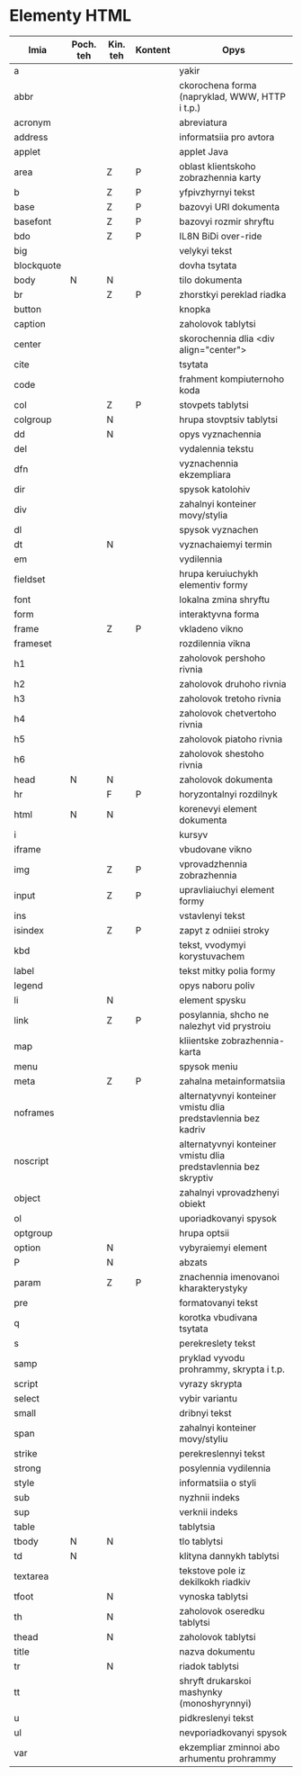 # Elementy HTML

|   Imia   | Poch. teh | Kin. teh | Kontent |                      Opys                      |
|----------|-----------|----------|---------|------------------------------------------------|
|      a     |           |          |         |                      yakir                     |
|    abbr    |           |          |         | ckorochena forma (napryklad, WWW, HTTP i t.p.) |
|   acronym  |           |          |         | abreviatura |
|   address  |           |          |         | informatsiia pro avtora |
|   applet   |           |          |         | applet Java |
|    area    |           |     Z    |    P    | oblast klientskoho zobrazhennia karty |
|      b     |           |     Z    |    P    | yfpivzhyrnyi tekst |
|    base    |           |     Z    |    P    | bazovyi URI dokumenta |
|  basefont  |           |     Z    |    P    | bazovyi rozmir shryftu |
|     bdo    |           |     Z    |    P    | IL8N BiDi over-ride |
|     big    |           |          |         | velykyi tekst |
| blockquote |           |          |         | dovha tsytata |
|    body    |     N     |     N    |         | tilo dokumenta |
|     br     |           |     Z    |    P    | zhorstkyi pereklad riadka |
|   button   |           |          |         | knopka |
|   caption  |           |          |         | zaholovok tablytsi |
|   center   |           |          |         | skorochennia dlia &lt;div align="center"&gt; |
|    cite    |           |          |         | tsytata |
|    code    |           |          |         | frahment kompiuternoho koda |
|     col    |           |     Z    |    P    | stovpets tablytsi |
|  colgroup  |           |     N    |         | hrupa stovptsiv tablytsi |
|     dd     |           |     N    |         | opys vyznachennia |
|     del    |           |          |         | vydalennia tekstu |
|     dfn    |           |          |         | vyznachennia ekzempliara |
|     dir    |           |          |         | spysok katolohiv |
|     div    |           |          |         | zahalnyi konteiner movy/stylia |
|     dl     |           |          |         | spysok vyznachen |
|     dt     |           |     N    |         | vyznachaiemyi termin |
|     em     |           |          |         | vydilennia |
|  fieldset  |           |          |         | hrupa keruiuchykh elementiv formy |
|    font    |           |          |         | lokalna zmina shryftu |
|    form    |           |          |         | interaktyvna forma |
|    frame   |           |     Z    |    P    | vkladeno vikno |
|  frameset  |           |          |         | rozdilennia vikna |
|     h1     |           |          |         | zaholovok pershoho rivnia |
|     h2     |           |          |         | zaholovok druhoho rivnia |
|     h3     |           |          |         | zaholovok tretoho rivnia |
|     h4     |           |          |         | zaholovok chetvertoho rivnia |
|     h5     |           |          |         | zaholovok piatoho rivnia |
|     h6     |           |          |         | zaholovok shestoho rivnia |
|    head    |     N     |     N    |         | zaholovok dokumenta |
|     hr     |           |     F    |    P    | horyzontalnyi rozdilnyk |
|    html    |     N     |     N    |         | korenevyi element dokumenta |
|      i     |           |          |         | kursyv |
|   iframe   |           |          |         | vbudovane vikno |
|     img    |           |     Z    |    P    | vprovadzhennia zobrazhennia |
|    input   |           |     Z    |    P    | upravliaiuchyi element formy |
|     ins    |           |          |         | vstavlenyi tekst |
|   isindex  |           |     Z    |    P    | zapyt z odniiei stroky |
|     kbd    |           |          |         | tekst, vvodymyi korystuvachem |
|    label   |           |          |         | tekst mitky polia formy |
|   legend   |           |          |         | opys naboru poliv |
|     li     |           |     N    |         | element spysku |
|    link    |           |     Z    |    P    | posylannia, shcho ne nalezhyt vid prystroiu |
|     map    |           |          |         | kliientske zobrazhennia-karta |
|    menu    |           |          |         | spysok meniu |
|    meta    |           |     Z    |    P    | zahalna metainformatsiia |
|  noframes  |           |          |         | alternatyvnyi konteiner vmistu dlia predstavlennia bez kadriv |
|  noscript  |           |          |         | alternatyvnyi konteiner vmistu dlia predstavlennia bez skryptiv |
|   object   |           |          |         | zahalnyi vprovadzhenyi obiekt |
|     ol     |           |          |         | uporiadkovanyi spysok |
|  optgroup  |           |          |         | hrupa optsii |
|   option   |           |     N    |         | vybyraiemyi element |
|      P     |           |     N    |         | abzats |
|    param   |           |     Z    |    P    | znachennia imenovanoi kharakterystyky |
|     pre    |           |          |         | formatovanyi tekst |
|      q     |           |          |         | korotka vbudivana tsytata |
|      s     |           |          |         | perekreslety tekst |
|    samp    |           |          |         | pryklad vyvodu prohrammy, skrypta i t.p. |
|   script   |           |          |         | vyrazy skrypta |
|   select   |           |          |         | vybir variantu |
|    small   |           |          |         | dribnyi tekst |
|    span    |           |          |         | zahalnyi konteiner movy/styliu |
|   strike   |           |          |         | perekreslennyi tekst |
|   strong   |           |          |         | posylennia vydilennia |
|    style   |           |          |         | informatsiia o styli |
|     sub    |           |          |         | nyzhnii indeks |
|     sup    |           |          |         | verknii indeks |
|    table   |           |          |         | tablytsia |
|    tbody   |     N     |     N    |         | tlo tablytsi |
|     td     |     N     |          |         | klityna dannykh tablytsi |
|  textarea  |           |          |         | tekstove pole iz dekilkokh riadkiv |
|    tfoot   |           |     N    |         | vynoska tablytsi |
|     th     |           |     N    |         | zaholovok oseredku tablytsi |
|    thead   |           |     N    |         | zaholovok tablytsi |
|    title   |           |          |         | nazva dokumentu |
|     tr     |           |     N    |         | riadok tablytsi |
|     tt     |           |          |         | shryft drukarskoi mashynky (monoshyrynnyi) |
|      u     |           |          |         | pidkreslenyi tekst |
|     ul     |           |          |         | nevporiadkovanyi spysok |
|     var    |           |          |         | ekzempliar zminnoi abo arhumentu prohrammy |